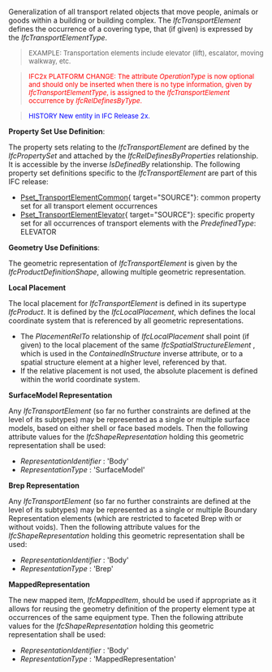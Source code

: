 ﻿Generalization of all transport related objects that move people, animals or goods within a building or building complex. The _IfcTransportElement_ defines the occurrence of a covering type, that (if given) is expressed by the _IfcTransportElementType_.

> <font size="-1">EXAMPLE: Transportation elements include
      elevator (lift), escalator, moving walkway, etc.</font>

> <font color="#FF0000" size="-1">IFC2x PLATFORM CHANGE: The
      attribute <i>OperationType</i> is now optional and should
      only be inserted when there is no type information, given
      by <i>IfcTransportElementType</i>, is assigned to the
      <i>IfcTransportElement</i> occurrence by
      <i>IfcRelDefinesByType</i>.</font>

> <font color="#0000FF" size="-1">HISTORY New entity in IFC
        Release 2x.</font>
> 


****Property Set Use Definition****:

The property sets relating to the _IfcTransportElement_ are defined by the _IfcPropertySet_ and attached by the _IfcRelDefinesByProperties_ relationship. It is accessible by the inverse _IsDefinedBy_ relationship. The following property set definitions specific to the _IfcTransportElement_ are part of this IFC release:

*  [Pset_TransportElementCommon](../../psd/IfcProductExtension/Pset_TransportElementCommon.xml){ target="SOURCE"}: common property set for all transport element occurrences 
*  [Pset_TransportElementElevator](../../psd/IfcProductExtension/Pset_TransportElementElevator.xml){ target="SOURCE"}: specific property set for all occurrences of transport elements with the _PredefinedType_: ELEVATOR 

****Geometry Use Definitions****:

The geometric representation of _IfcTransportElement_ is given by the _IfcProductDefinitionShape_, allowing multiple geometric representation.

**Local Placement**

The local placement for _IfcTransportElement_ is defined in its supertype _IfcProduct_. It is defined by the _IfcLocalPlacement_, which defines the local coordinate system that is referenced by all geometric representations.

* The _PlacementRelTo_ relationship of _IfcLocalPlacement_ shall point (if given) to the local placement of the same _IfcSpatialStructureElement_ , which is used in the _ContainedInStructure_ inverse attribute, or to a spatial structure element at a higher level, referenced by that. 
* If the relative placement is not used, the absolute placement is defined within the world coordinate system. 

**SurfaceModel Representation**

Any _IfcTransportElement_ (so far no further constraints are defined at the level of its subtypes) may be represented as a single or multiple surface models, based on either shell or face based models. Then the following attribute values for the _IfcShapeRepresentation_ holding this geometric representation shall be used:

*  _RepresentationIdentifier_ : 'Body' 
*  _RepresentationType_ : 'SurfaceModel' 

**Brep Representation**

Any _IfcTransportElement_ (so far no further constraints are defined at the level of its subtypes) may be represented as a single or multiple Boundary Representation elements (which are restricted to faceted Brep with or without voids). Then the following attribute values for the _IfcShapeRepresentation_ holding this geometric representation shall be used:

*  _RepresentationIdentifier_ : 'Body' 
*  _RepresentationType_ : 'Brep' 

**MappedRepresentation**

The new mapped item, _IfcMappedItem_, should be used if appropriate as it allows for reusing the geometry definition of the property element type at occurrences of the same equipment type. Then the following attribute values for the _IfcShapeRepresentation_ holding this geometric representation shall be used:

*  _RepresentationIdentifier_ : 'Body' 
*  _RepresentationType_ : 'MappedRepresentation'